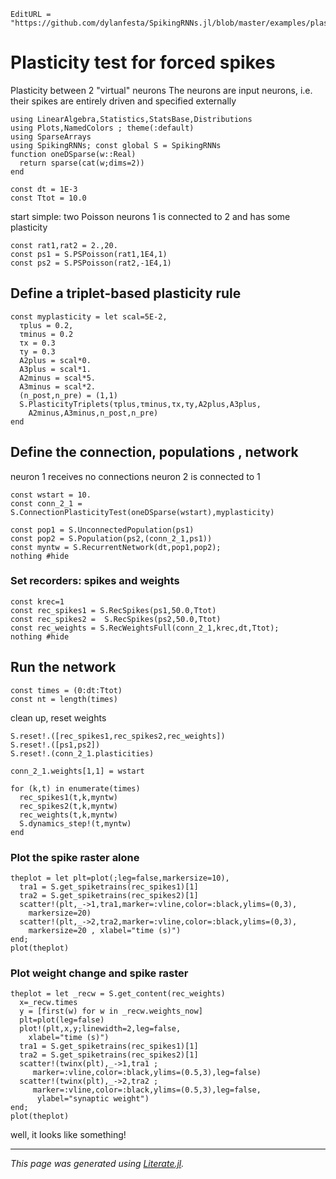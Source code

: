 ```@meta
EditURL = "https://github.com/dylanfesta/SpikingRNNs.jl/blob/master/examples/plasticity_triplet_2poisson.jl"
```

# Plasticity test for forced spikes

Plasticity between 2 "virtual" neurons The neurons are input neurons,
 i.e. their spikes are entirely driven and specified externally

````@example plasticity_triplet_2poisson
using LinearAlgebra,Statistics,StatsBase,Distributions
using Plots,NamedColors ; theme(:default)
using SparseArrays
using SpikingRNNs; const global S = SpikingRNNs
function oneDSparse(w::Real)
  return sparse(cat(w;dims=2))
end

const dt = 1E-3
const Ttot = 10.0
````

start simple: two Poisson neurons
1 is connected to 2 and has some plasticity

````@example plasticity_triplet_2poisson
const rat1,rat2 = 2.,20.
const ps1 = S.PSPoisson(rat1,1E4,1)
const ps2 = S.PSPoisson(rat2,-1E4,1)
````

## Define a triplet-based plasticity rule

````@example plasticity_triplet_2poisson
const myplasticity = let scal=5E-2,
  τplus = 0.2,
  τminus = 0.2
  τx = 0.3
  τy = 0.3
  A2plus = scal*0.
  A3plus = scal*1.
  A2minus = scal*5.
  A3minus = scal*2.
  (n_post,n_pre) = (1,1)
  S.PlasticityTriplets(τplus,τminus,τx,τy,A2plus,A3plus,
    A2minus,A3minus,n_post,n_pre)
end
````

## Define the connection, populations , network
neuron 1 receives no connections
neuron 2 is connected to 1

````@example plasticity_triplet_2poisson
const wstart = 10.
const conn_2_1 = S.ConnectionPlasticityTest(oneDSparse(wstart),myplasticity)

const pop1 = S.UnconnectedPopulation(ps1)
const pop2 = S.Population(ps2,(conn_2_1,ps1))
const myntw = S.RecurrentNetwork(dt,pop1,pop2);
nothing #hide
````

### Set recorders: spikes and weights

````@example plasticity_triplet_2poisson
const krec=1
const rec_spikes1 = S.RecSpikes(ps1,50.0,Ttot)
const rec_spikes2 =  S.RecSpikes(ps2,50.0,Ttot)
const rec_weights = S.RecWeightsFull(conn_2_1,krec,dt,Ttot);
nothing #hide
````

## Run the network

````@example plasticity_triplet_2poisson
const times = (0:dt:Ttot)
const nt = length(times)
````

clean up, reset weights

````@example plasticity_triplet_2poisson
S.reset!.([rec_spikes1,rec_spikes2,rec_weights])
S.reset!.([ps1,ps2])
S.reset!.(conn_2_1.plasticities)

conn_2_1.weights[1,1] = wstart

for (k,t) in enumerate(times)
  rec_spikes1(t,k,myntw)
  rec_spikes2(t,k,myntw)
  rec_weights(t,k,myntw)
  S.dynamics_step!(t,myntw)
end
````

### Plot the spike raster alone

````@example plasticity_triplet_2poisson
theplot = let plt=plot(;leg=false,markersize=10),
  tra1 = S.get_spiketrains(rec_spikes1)[1]
  tra2 = S.get_spiketrains(rec_spikes2)[1]
  scatter!(plt,_->1,tra1,marker=:vline,color=:black,ylims=(0,3),
    markersize=20)
  scatter!(plt,_->2,tra2,marker=:vline,color=:black,ylims=(0,3),
    markersize=20 , xlabel="time (s)")
end;
plot(theplot)
````

### Plot weight change and spike raster

````@example plasticity_triplet_2poisson
theplot = let _recw = S.get_content(rec_weights)
  x=_recw.times
  y = [first(w) for w in _recw.weights_now]
  plt=plot(leg=false)
  plot!(plt,x,y;linewidth=2,leg=false,
    xlabel="time (s)")
  tra1 = S.get_spiketrains(rec_spikes1)[1]
  tra2 = S.get_spiketrains(rec_spikes2)[1]
  scatter!(twinx(plt),_->1,tra1 ;
     marker=:vline,color=:black,ylims=(0.5,3),leg=false)
  scatter!(twinx(plt),_->2,tra2 ;
     marker=:vline,color=:black,ylims=(0.5,3),leg=false,
      ylabel="synaptic weight")
end;
plot(theplot)
````

well, it looks like something!

---

*This page was generated using [Literate.jl](https://github.com/fredrikekre/Literate.jl).*

